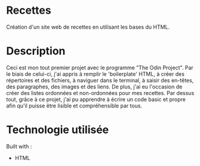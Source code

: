 # Recettes
Création d'un site web de recettes en utilisant les bases du HTML.
# Description
Ceci est mon tout premier projet avec le programme "The Odin Project". Par le biais de celui-ci, j'ai appris à remplir le 'boilerplate' HTML, à créer des répertoires et des fichiers, à naviguer dans le terminal, à saisir des en-têtes, des paragraphes, des images et des liens. De plus, j'ai eu l'occasion de créer des listes ordonnées et non-ordonnées pour mes recettes. Par dessus tout, grâce à ce projet, j'ai pu apprendre à écrire un code basic et propre afin qu'il puisse être lisible et compréhensible par tous.
# Technologie utilisée
Built with :
- HTML
